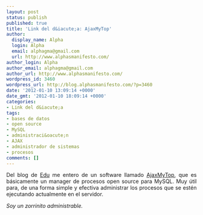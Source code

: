 ```yaml
---
layout: post
status: publish
published: true
title: 'Link del d&iacute;a: AjaxMyTop'
author:
  display_name: Alpha
  login: Alpha
  email: alphagma@gmail.com
  url: http://www.alphasmanifesto.com/
author_login: Alpha
author_email: alphagma@gmail.com
author_url: http://www.alphasmanifesto.com/
wordpress_id: 3460
wordpress_url: http://blog.alphasmanifesto.com/?p=3460
date: '2012-01-10 13:09:14 +0000'
date_gmt: '2012-01-10 18:09:14 +0000'
categories:
- Link del d&iacute;a
tags:
- bases de datos
- open source
- MySQL
- administraci&oacute;n
- AJAX
- administrador de sistemas
- procesos
comments: []
---
```

<p style="text-align: justify;">Del blog de <a href="http://edufortes.com.ar/software/software-libre/monitor-web-de-mysql-en-php-y-ajax/">Edu</a> me entero de un software llamado <a href="http://sourceforge.net/projects/ajaxmytop">AjaxMyTop</a>, que es b&aacute;sicamente un manager de procesos open source para MySQL. Muy &uacute;til para, de una forma simple y efectiva administrar los procesos que se est&eacute;n ejecutando actualmente en el servidor.</p>
<p style="text-align: justify;"><em>Soy un zorrinito administrable.</em></p>
